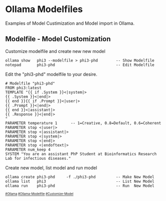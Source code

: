 # Ollama Modelfiles
Examples of Model Custimization and Model import in Ollama.
## Modelfile - Model Customization
Customize modelfile and create new new model
```
ollama show   phi3 --modelfile > phi3-phd        -- Show Modelfile
notepad       phi3-phd                           -- Edit Modelfile
```
Edit the "phi3-phd" modelfile to your desire.
```
# Modelfile "phi3-phd"
FROM phi3:latest
TEMPLATE "{{ if .System }}<|system|>
{{ .System }}<|end|>
{{ end }}{{ if .Prompt }}<|user|>
{{ .Prompt }}<|end|>
{{ end }}<|assistant|>
{{ .Response }}<|end|>
"
PARAMETER temperature 1      -- 1=Creative, 0.8=Default, 0.6=Coherent
PARAMETER stop <|user|>
PARAMETER stop <|assistant|>
PARAMETER stop <|system|>
PARAMETER stop <|end|>
PARAMETER stop <|endoftext|>
PARAMETER num_keep 4
SYSTEM "You are an assistant PhP Student at Bioinformatics Research Lab for infectious diseases."
```
Create new model, list model and run model
```
ollama create phi3-phd     -f ./phi3-phd         -- Make New Model
ollama list   phi3                               -- List New Model
ollama run    phi3-phd                           -- Run  New Model
```
<sub><sub>
[#Ollama](https://github.com/ollama/ollama)
[#Ollama-Modelfile](https://github.com/ollama/ollama/blob/main/docs/modelfile.md)
[#Customize-Model](https://www.youtube.com/watch?v=QTv3DQ1tY6I)</sub></sub> 
